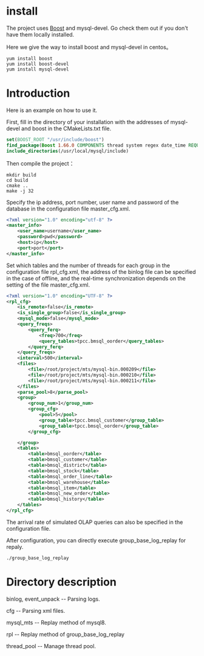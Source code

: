 # install
The project uses [Boost](https://www.boost.org/) and mysql-devel. Go check them out if you don't have them locally installed.

Here we give the way to install boost and mysql-devel in centos。
```shell
yum install boost
yum install boost-devel
yum install mysql-devel
```
# Introduction

Here is an example on how to use it.

First, fill in the directory of your installation with the addresses of mysql-devel and boost in the CMakeLists.txt file.

```cmake
set(BOOST_ROOT "/usr/include/boost")
find_package(Boost 1.66.0 COMPONENTS thread system regex date_time REQUIRED)
include_directories(/usr/local/mysql/include)
```

Then compile the project：

```shell
mkdir build
cd build
cmake ..
make -j 32
```

Specify the ip address, port number, user name and password of the database in the configuration file master_cfg.xml.

```xml
<?xml version="1.0" encoding="utf-8" ?>
<master_info>
    <user_name>username</user_name>
    <password>pwd</password>
    <host>ip</host>
    <port>port</port>
</master_info>
```

Set which tables and the number of threads for each group in the configuration file rpl_cfg.xml, the address of the binlog file can be specified in the case of offline, and the real-time synchronization depends on the setting of the file master_cfg.xml.

```xml
<?xml version="1.0" encoding="UTF-8" ?>
<rpl_cfg>
    <is_remote>false</is_remote>
    <is_single_group>false</is_single_group>
    <mysql_mode>false</mysql_mode>
    <query_freqs>
        <query_ferq>
            <freq>700</freq>
            <query_tables>tpcc.bmsql_oorder</query_tables>
        </query_ferq>
    </query_freqs>
    <interval>500</interval>
    <files>
        <file>/root/project/mts/mysql-bin.000209</file>
        <file>/root/project/mts/mysql-bin.000210</file>
        <file>/root/project/mts/mysql-bin.000211</file>
    </files>
    <parse_pool>8</parse_pool>
    <group>
        <group_num>1</group_num>
        <group_cfg>
            <pool>5</pool>
            <group_table>tpcc.bmsql_customer</group_table>
            <group_table>tpcc.bmsql_oorder</group_table>
        </group_cfg>

    </group>
    <tables>
        <table>bmsql_oorder</table>
        <table>bmsql_customer</table>
        <table>bmsql_district</table>
        <table>bmsql_stock</table>
        <table>bmsql_order_line</table>
        <table>bmsql_warehouse</table>
        <table>bmsql_item</table>
        <table>bmsql_new_order</table>
        <table>bmsql_history</table>
    </tables>
</rpl_cfg>

```

The arrival rate of simulated OLAP queries can also be specified in the configuration file.

After configuration, you can directly execute group_base_log_replay for repaly.

```shell
./group_base_log_replay
```

# Directory description

binlog, event_unpack -- Parsing logs.

cfg -- Parsing xml files.

mysql_mts -- Replay method of mysql8.

rpl -- Replay method of group_base_log_replay

thread_pool -- Manage thread pool.
